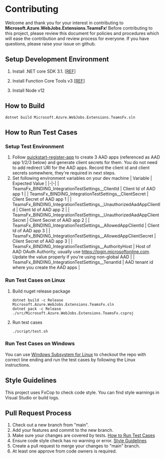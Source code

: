 # Contributing

Welcome and thank you for your interest in contributing to **Microsoft.Azure.WebJobs.Extensions.TeamsFx**! Before contributing to this project, please review this document for policies and procedures which will ease the contribution and review process for everyone. If you have questions, please raise your issue on github.

## Setup Development Environment

1. Install .NET core SDK 3.1. [[REF](https://dotnet.microsoft.com/download/dotnet-core/3.1)]

2. Install Function Core Tools v3 [[REF](https://docs.microsoft.com/en-us/azure/azure-functions/functions-run-local?tabs=linux%2Ccsharp%2Cbash#install-the-azure-functions-core-tools)]

3. Install Node v12

## How to Build

```shell
dotnet build Microsoft.Azure.WebJobs.Extensions.TeamsFx.sln
```

## How to Run Test Cases

### Setup Test Environment
1. Follow [quickstart-register-app](https://docs.microsoft.com/en-us/azure/active-directory/develop/quickstart-register-app) to create 3 AAD apps (referenced as AAD app 1/2/3 below) and generate client secrets for them. You do not need to add redirect URI for the AAD apps. Record the client id and client secrets somewhere, they're required in next steps.
2. Set following environment variables on your dev machine
    | Variable | Expected Value |
    |-|-|
    | TeamsFx_BINDING_IntegrationTestSettings__ClientId | Client Id of AAD app 1 |
    | TeamsFx_BINDING_IntegrationTestSettings__ClientSecret | Client Secret of AAD app 1 |
    | TeamsFx_BINDING_IntegrationTestSettings__UnauthorizedAadAppClientId | Client Id of AAD app 2 |
    | TeamsFx_BINDING_IntegrationTestSettings__UnauthorizedAadAppClientSecret | Client Secret of AAD app 2 |
    | TeamsFx_BINDING_IntegrationTestSettings__AllowedAppClientId | Client Id of AAD app 3 |
    | TeamsFx_BINDING_IntegrationTestSettings__AllowedAppClientSecret | Client Secret of AAD app 3 |
    | TeamsFx_BINDING_IntegrationTestSettings__AuthorityHost | Host of AAD OAuth Authority, usually use https://login.microsoftonline.com. Update the value properly if you're using non-global AAD |
    | TeamsFx_BINDING_IntegrationTestSettings__TenantId | AAD tenant id where you create the AAD apps |

### Run Test Cases on Linux

1. Build nuget release package
    ```shell
    dotnet build -c Release Microsoft.Azure.WebJobs.Extensions.TeamsFx.sln
    dotnet pack -c Release ./src/Microsoft.Azure.WebJobs.Extensions.TeamsFx.csproj
    ```
2. Run test cases
    ```shell
    ./script/test.sh
    ```

### Run Test Cases on Windows
You can use [Windows Subsystem for Linux](https://docs.microsoft.com/en-us/windows/wsl/) to checkout the repo with correct line ending and run the test cases by following the Linux instructions.

## Style Guidelines

This project uses FxCop to check code style. You can find style warnings in Visual Studio or build logs.

## Pull Request Process

1. Check out a new branch from "main".
2. Add your features and commit to the new branch.
3. Make sure your changes are covered by tests. [How to Run Test Cases](#how-to-run-test-cases)
4. Ensure code style check has no warning or error. [Style Guidelines](#style-guidelines)
5. Create a pull request to merge your changes to "main" branch.
6. At least one approve from code owners is required.